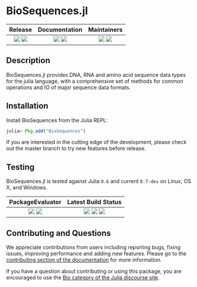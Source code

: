 # BioSequences.jl

| **Release**                                                     | **Documentation**                                                               | **Maintainers**                             |
|:---------------------------------------------------------------:|:-------------------------------------------------------------------------------:|:-------------------------------------------:|
| [![][release-img]][release-url] [![][license-img]][license-url] | [![][docs-stable-img]][docs-stable-url] [![][docs-latest-img]][docs-latest-url] | ![][maintainer-a-img] ![][maintainer-b-img] |

## Description

BioSequences.jl provides DNA, RNA and amino acid sequence data types for the
julia language, with a comprehensive set of methods for common operations and
IO of major sequence data formats.   

## Installation

Install BioSequences from the Julia REPL:

```julia
julia> Pkg.add("BioSequences")
```

If you are interested in the cutting edge of the development, please check out
the master branch to try new features before release.

## Testing

BioSequences.jl is tested against Julia `0.6` and current `0.7-dev` on Linux, OS X, and Windows.

| **PackageEvaluator**                                            | **Latest Build Status**                                                                                |
|:---------------------------------------------------------------:|:------------------------------------------------------------------------------------------------------:|
| [![][pkg-0.6-img]][pkg-0.6-url] [![][pkg-0.7-img]][pkg-0.7-url] | [![][travis-img]][travis-url] [![][appveyor-img]][appveyor-url] [![][codecov-img]][codecov-url]        |


## Contributing and Questions

We appreciate contributions from users including reporting bugs, fixing issues,
improving performance and adding new features.
Please go to the [contributing section of the documentation](biojulia.github.io/BioSequences.jl/stable/contributing)
for more information.

If you have a question about
contributing or using this package, you are encouraged to use the
[Bio category of the Julia discourse
site](https://discourse.julialang.org/c/domain/bio).

[release-img]: https://img.shields.io/github/release/BioJulia/BioSequences.jl.svg
[release-url]: https://github.com/BioJulia/BioSequences.jl/releases/latest

[license-img]: https://img.shields.io/badge/license-MIT-green.svg
[license-url]: https://github.com/BioJulia/BioSequences.jl/blob/master/LICENSE

[docs-latest-img]: https://img.shields.io/badge/docs-latest-blue.svg
[docs-latest-url]: https://biojulia.github.io/BioSequences.jl/latest
[docs-stable-img]: https://img.shields.io/badge/docs-stable-blue.svg
[docs-stable-url]: https://biojulia.github.io/BioSequences.jl/stable

[maintainer-a-img]: https://img.shields.io/badge/BioJulia%20Maintainer-Ward9250-orange.svg
[maintainer-b-img]: https://img.shields.io/badge/BioJulia%20Maintainer-bicycle1885-orange.svg

[pkg-0.6-img]: https://pkg.julialang.org/badges/BioSequences_0.6.svg
[pkg-0.6-url]: https://pkg.julialang.org/detail/BioSequences
[pkg-0.7-img]: https://pkg.julialang.org/badges/BioSequences_0.7.svg
[pkg-0.7-url]: https://pkg.julialang.org/detail/BioSequences

[travis-img]: https://img.shields.io/travis/BioJulia/BioSequences.jl/master.svg?label=Linux+/+macOS
[travis-url]: https://travis-ci.org/BioJulia/BioSequences.jl

[appveyor-img]: https://img.shields.io/appveyor/ci/BioJulia/BioSequences.jl/master.svg?label=Windows
[appveyor-url]: https://ci.appveyor.com/project/Ward9250/biosequences-jl/branch/master

[codecov-img]: https://codecov.io/gh/BioJulia/BioSequences.jl/branch/master/graph/badge.svg
[codecov-url]: https://codecov.io/gh/BioJulia/BioSequences.jl
